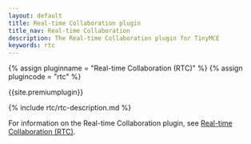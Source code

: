 ```yaml
---
layout: default
title: Real-time Collaboration plugin
title_nav: Real-time Collaboration
description: The Real-time Collaboration plugin for TinyMCE
keywords: rtc
---
```


{% assign pluginname = "Real-time Collaboration (RTC)" %}
{% assign plugincode = "rtc" %}

{{site.premiumplugin}}

{% include rtc/rtc-description.md %}

For information on the Real-time Collaboration plugin, see [Real-time Collaboration (RTC)]({{site.baseurl}}/rtc/).
